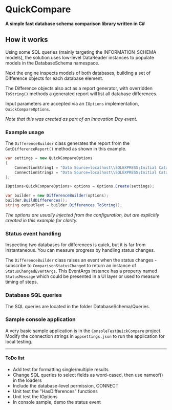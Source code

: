 # QuickCompare
__A simple fast database schema comparison library written in C#__

## How it works

Using some SQL queries (mainly targeting the INFORMATION_SCHEMA models), the solution uses low-level DataReader instances to populate models in the DatabaseSchema namespace.

Next the engine inspects models of both databases, building a set of Difference objects for each database element.

The Difference objects also act as a report generator, with overridden `ToString()` methods a generated report will list all database differences.

Input parameters are accepted via an `IOptions` implementation, `QuickCompareOptions`.

_Note that this was created as part of an Innovation Day event._

### Example usage

The `DifferenceBuilder` class generates the report from the `GetDifferenceReport()` method as shown in this example.

```C#
var settings = new QuickCompareOptions
{
    ConnectionString1 = "Data Source=localhost\\SQLEXPRESS;Initial Catalog=Northwind1;Integrated Security=True",
    ConnectionString2 = "Data Source=localhost\\SQLEXPRESS;Initial Catalog=Northwind2;Integrated Security=True",
};

IOptions<QuickCompareOptions> options = Options.Create(settings);

var builder = new DifferenceBuilder(options);
builder.BuildDifferences();
string outputText = builder.Differences.ToString();
```

_The options are usually injected from the configuration, but are explicitly created in this example for clarity._

### Status event handling

Inspecting two databases for differences is quick, but it is far from instantaneous. You can measure progress by handling status changes.

The `DifferenceBuilder` class raises an event when the status changes - subscribe to `ComparisonStatusChanged` to return an instance of `StatusChangedEventArgs`. This EventArgs instance has a property named `StatusMessage` which could be presented in a UI layer or used to measure timing of steps.

### Database SQL queries

The SQL queries are located in the folder DatabaseSchema/Queries.

### Sample console application

A very basic sample application is in the `ConsoleTestQuickCompare` project. Modify the connection strings in `appsettings.json` to run the application for local testing.

---

#### ToDo list

- Add test for formatting single/multiple results
- Change SQL queries to select fields as word-cased, then use nameof() in the loaders
- Include the database-level permission, CONNECT
- Unit test the "HasDifferences" functions
- Unit test the IOptions
- In console sample, demo the status event
